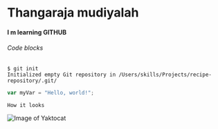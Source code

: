 
# Thangaraja   mudiyalah
#### I m learning GITHUB 


###### Code blocks
```
$ git init
Initialized empty Git repository in /Users/skills/Projects/recipe-repository/.git/
```
``` javascript
var myVar = "Hello, world!";
```

```
How it looks
```

![Image of Yaktocat](https://octodex.github.com/images/yaktocat.png)
